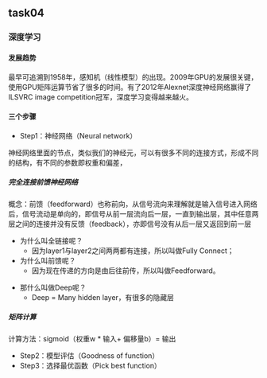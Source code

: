 ## task04

### 深度学习

#### 发展趋势

最早可追溯到1958年，感知机（线性模型）的出现。2009年GPU的发展很关键，使用GPU矩阵运算节省了很多的时间。有了2012年Alexnet深度神经网络赢得了ILSVRC image competition冠军，深度学习变得越来越火。

#### 三个步骤

- Step1：神经网络（Neural network）

神经网络里面的节点，类似我们的神经元，可以有很多不同的连接方式，形成不同的结构，有不同的参数即权重和偏差，

##### 完全连接前馈神经网络

概念：前馈（feedforward）也称前向，从信号流向来理解就是输入信号进入网络后，信号流动是单向的，即信号从前一层流向后一层，一直到输出层，其中任意两层之间的连接并没有反馈（feedback），亦即信号没有从后一层又返回到前一层

- 为什么叫全链接呢？
  - 因为layer1与layer2之间两两都有连接，所以叫做Fully Connect；
- 为什么叫前馈呢？
  - 因为现在传递的方向是由后往前传，所以叫做Feedforward。

* 那什么叫做Deep呢？
  * Deep = Many hidden layer，有很多的隐藏层

##### 矩阵计算

计算方法：sigmoid（权重w * 输入+ 偏移量b）= 输出



- Step2：模型评估（Goodness of function）
- Step3：选择最优函数（Pick best function）

